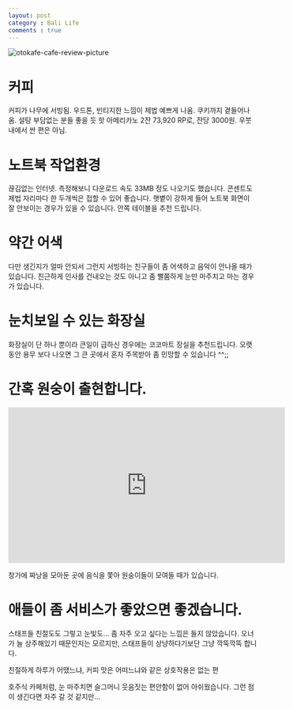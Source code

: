 ```yaml
---
layout: post
category : Bali Life
comments : true
---
```


![otokafe-cafe-review-picture](https://user-images.githubusercontent.com/35059428/56731267-a9997680-678c-11e9-9dc4-31eb29971d13.jpg)


# 커피 
커피가 나무에 서빙됨.
우드톤, 빈티지한 느낌이 제법 예쁘게 나옴. 
쿠키까지 곁들어나옴. 설탕 부담없는 분들 좋을 듯
핫 아메리카노 2잔 73,920 RP로,  잔당 3000원. 
우붓 내에서 싼 편은 아님.

# 노트북 작업환경

끊김없는 인터넷.
측정해보니 다운로드 속도 33MB 정도 나오기도 했습니다.
콘센트도 제법 자리마다 한 두개씩은 접할 수 있어 좋습니다.
햇볕이 강하게 들어 노트북 화면이 잘 안보이는 경우가 있을 수 있습니다.
안쪽 테이블을 추천 드립니다.

# 약간 어색

다만 생긴지가 얼마 안되서 그런지
서빙하는 친구들이 좀 어색하고 음악이 안나올 때가 있습니다.
친근하게 인사를 건내오는 것도 아니고 좀 뻘쭘하게 눈만 마주치고 마는 경우가 있습니다.

# 눈치보일 수 있는 화장실

화장실이 단 하나 뿐이라 큰일이 급하신 경우에는 코코마트 장실을 추천드립니다.
오랫동안 용무 보다 나오면 그 큰 곳에서 혼자 주목받아 좀 민망할 수 있습니다 ^^;;

# 간혹 원숭이 출현합니다.

<iframe width="560" height="315" src="https://www.youtube.com/embed/CM3354RuBd4" frameborder="0" allow="accelerometer; autoplay; encrypted-media; gyroscope; picture-in-picture" allowfullscreen></iframe>

창가에 짜낭을 모아둔 곳에 음식을 쫓아 
원숭이들이 모여들 때가 있습니다.

# 애들이 좀 서비스가 좋았으면 좋겠습니다.

스태프들 친절도도 그렇고
눈빛도... 좀 자주 오고 싶다는 느낌은 들지 않았습니다.
오너가 늘 상주해있기 때문인지는 모르지만,
스태프들이 상냥하다기보단 그냥 깍뚝깍뚝 합니다.

친절하게 하루가 어땠느냐, 커피 맛은 어떠느냐와 같은 상호작용은 없는 편

호주식 카페처럼, 눈 마주치면 슬그머니 웃음짓는 편안함이 없어 아쉬웠습니다.
그런 점이 생긴다면 자주 갈 것 같지만...

